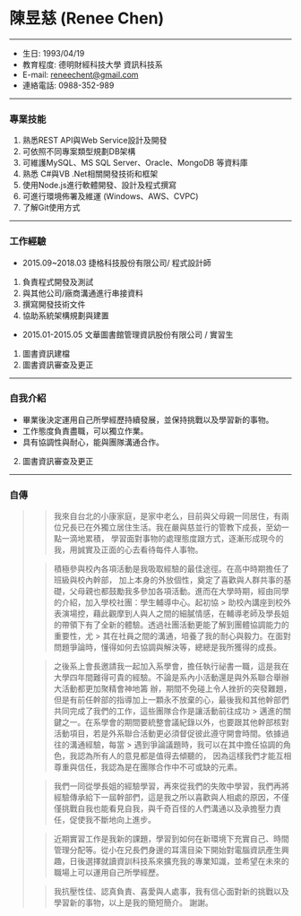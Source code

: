 # 陳昱慈 (Renee Chen)
* * *
+ 生日: 1993/04/19
+ 教育程度: 德明財經科技大學 資訊科技系
+ E-mail: reneechent@gmail.com
+ 連絡電話: 0988-352-989
* * *
### 專業技能
1. 熟悉REST API與Web Service設計及開發
2. 可依照不同專案類型規劃DB架構
3. 可維護MySQL、MS  SQL Server、Oracle、MongoDB 等資料庫
4. 熟悉 C#與VB .Net相關開發技術和框架
5. 使用Node.js進行軟體開發、設計及程式撰寫
6. 可進行環境佈署及維運 (Windows、AWS、CVPC)
7. 了解Git使用方式
* * *
### 工作經驗
+ 2015.09~2018.03 捷格科技股份有限公司/ 程式設計師
1. 負責程式開發及測試
2. 與其他公司/廠商溝通進行串接資料
3. 撰寫開發技術文件
4. 協助系統架構規劃與建置

+ 2015.01-2015.05 文華圖書館管理資訊股份有限公司 / 實習生
1. 圖書資訊建檔
2. 圖書資訊審查及更正
* * *
### 自我介紹
+ 畢業後決定運用自己所學經歷持續發展，並保持挑戰以及學習新的事物。
+ 工作態度負責盡職，可以獨立作業。
+ 具有協調性與耐心，能與團隊溝通合作。
2. 圖書資訊審查及更正
* * *
### 自傳
> > 我來自台北的小康家庭，是家中老么，目前與父母親一同居住，有兩位兄長已在外獨立居住生活。我在嚴與慈並行的管教下成長，至幼一點一滴地累積，
> 學習面對事物的處理態度跟方式，逐漸形成現今的我，用誠實及正面的心去看待每件人事物。
>
> > 積極參與校內各項活動是我吸取經驗的最佳途徑。在高中時期擔任了班級與校內幹部，
> 加上本身的外放個性，奠定了喜歡與人群共事的基礎，父母親也都鼓勵我多參加各項活動。進而在大學時期，經由同學的介紹，加入學校社團：學生輔導中心。起初協 > 助校內講座到校外表演場控，藉此觀摩到人與人之間的細膩情感，在輔導老師及學長姐的帶領下有了全新的體驗。透過社團活動更能了解到團體協調能力的重要性，尤 > 其在社員之間的溝通，培養了我的耐心與毅力。在面對問題爭論時，懂得如何去協調與解決等，總總是我所獲得的成長。
>
> > 之後系上會長邀請我一起加入系學會，擔任執行祕書一職，這是我在大學四年間難得可貴的經驗。不論是系內小活動還是與外系聯合舉辦大活動都更加聚精會神地籌 
> 辦，期間不免碰上令人挫折的突發難題，但是有前任幹部的指導加上一顆永不放棄的心，最後我和其他幹部們共同完成了我們的工作，這些團隊合作是讓活動前往成功 > 邁進的關鍵之一。在系學會的期間要統整會議紀錄以外，也要跟其他幹部核對活動項目，若是外系聯合活動更必須督促彼此遵守開會時間。依據過往的溝通經驗，每當 > 遇到爭論議題時，我可以在其中擔任協調的角色，我認為所有人的意見都是值得去傾聽的，
> 因為這樣我們才能互相尊重與信任，我認為是在團隊合作中不可或缺的元素。
>
> > 我們一同從學長姐的經驗學習，再來從我們的失敗中學習，我們再將經驗傳承給下一屆幹部們，這是我之所以喜歡與人相處的原因，不僅僅挑戰自我也能看見自我，與千奇百怪的人們溝通以及承擔壓力責任，促使我不斷地向上進步。
> 
> > 近期實習工作是我新的課題，學習到如何在新環境下充實自己、時間管理分配等。從小在兄長們身邊的耳濡目染下開始對電腦資訊產生興趣，日後選擇就讀資訓科技系來擴充我的專業知識，並希望在未來的職場上可以運用自己所學經歷。
>
> > 我抗壓性佳、認真負責、喜愛與人處事，我有信心面對新的挑戰以及學習新的事物，以上是我的簡短簡介。
> 謝謝。

